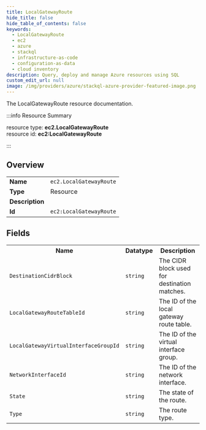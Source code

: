 ```yaml
---
title: LocalGatewayRoute
hide_title: false
hide_table_of_contents: false
keywords:
  - LocalGatewayRoute
  - ec2
  - azure
  - stackql
  - infrastructure-as-code
  - configuration-as-data
  - cloud inventory
description: Query, deploy and manage Azure resources using SQL
custom_edit_url: null
image: /img/providers/azure/stackql-azure-provider-featured-image.png
---
```

The LocalGatewayRoute resource documentation.

:::info Resource Summary

<div class="row">
<div class="providerDocColumn">
<span>resource type:&nbsp;<b>ec2.LocalGatewayRoute</b></span><br />
<span>resource id:&nbsp;<b>ec2:LocalGatewayRoute</b></span><br />
</div>
</div>

:::

## Overview
<table><tbody>
<tr><td><b>Name</b></td><td><code>ec2.LocalGatewayRoute</code></td></tr>
<tr><td><b>Type</b></td><td>Resource</td></tr>
<tr><td><b>Description</b></td><td></td></tr>
<tr><td><b>Id</b></td><td><code>ec2:LocalGatewayRoute</code></td></tr>
</tbody></table>

## Fields
<table><tbody>
<tr><th>Name</th><th>Datatype</th><th>Description</th></tr>
<tr><td><code>DestinationCidrBlock</code></td><td><code>string</code></td><td>The CIDR block used for destination matches.</td></tr><tr><td><code>LocalGatewayRouteTableId</code></td><td><code>string</code></td><td>The ID of the local gateway route table.</td></tr><tr><td><code>LocalGatewayVirtualInterfaceGroupId</code></td><td><code>string</code></td><td>The ID of the virtual interface group.</td></tr><tr><td><code>NetworkInterfaceId</code></td><td><code>string</code></td><td>The ID of the network interface.</td></tr><tr><td><code>State</code></td><td><code>string</code></td><td>The state of the route.</td></tr><tr><td><code>Type</code></td><td><code>string</code></td><td>The route type.</td></tr>
</tbody></table>
